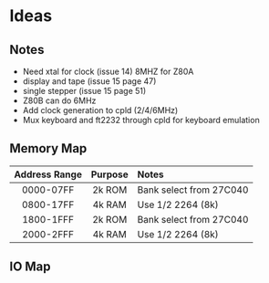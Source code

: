 # Ideas

## Notes
- Need xtal for clock (issue 14) 8MHZ for Z80A
- display and tape (issue 15 page 47)
- single stepper (issue 15 page 51)
- Z80B can do 6MHz
- Add clock generation to cpld (2/4/6MHz)
- Mux keyboard and ft2232 through cpld for keyboard emulation

## Memory Map
| Address Range | Purpose | Notes | 
|:-------------:|:-------------:|:-------------|
| 0000-07FF     | 2k ROM | Bank select from 27C040 |
| 0800-17FF     | 4k RAM | Use 1/2 2264 (8k) |
| 1800-1FFF     | 2k ROM | Bank select from 27C040 |
| 2000-2FFF     | 4k RAM | Use 1/2 2264 (8k) |

## IO Map
